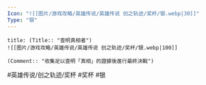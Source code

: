 ```yaml
---
Icon: "![[图片/游戏攻略/英雄传说/英雄传说 创之轨迹/奖杯/银.webp|30]]"
Type: "银"
---
```

```ad-ed-ha-silver
title: (Title:: "查明真相者")
![[图片/游戏攻略/英雄传说/英雄传说 创之轨迹/奖杯/银.webp|100]]

(Comment:: "收集足以查明「真相」的證據後進行最終決戰")
```

#英雄传说/创之轨迹/奖杯  #奖杯 #银